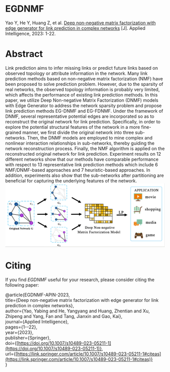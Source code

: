 # EGDNMF
Yao Y, He Y, Huang Z, et al. [Deep non-negative matrix factorization with edge generator for link prediction in complex networks](https://link.springer.com/article/10.1007/s10489-023-05211-1#citeas) [J]. Applied Intelligence, 2023: 1-22.
# Abstract
Link prediction aims to infer missing links or predict future links based on observed topology or attribute information in the network. Many link prediction methods based on non-negative matrix factorization (NMF) have been proposed to solve prediction problem. However, due to the sparsity of real networks, the observed topology information is probably very limited, which affects the performance of existing link prediction methods. In this paper, we utilize Deep Non-negative Matrix Factorization (DNMF) models with Edge Generator to address the network sparsity problem and propose link prediction methods EG-DNMF and EG-FDNMF. Under the framework of DNMF, several representative potential edges are incorporated so as to reconstruct the original network for link prediction. Specifically, in order to explore the potential structural features of the network in a more fine-grained manner, we first divide the original network into three sub-networks. Then, the DNMF models are employed to mine complex and nonlinear interaction relationships in sub-networks, thereby guiding the network reconstruction process. Finally, the NMF algorithm is applied on the reconstructed original network for link prediction. Experiment results on 12 different networks show that our methods have comparable performance with respect to 13 representative link prediction methods which include 6 NMF/DNMF-based approaches and 7 heuristic-based approaches. In addition, experiments also show that the sub-networks after partitioning are beneficial for capturing the underlying features of the network.  
![EGDNMF](https://github.com/hyy177/EGDNMF/blob/main/EGDNMF.jpg)
# Citing
If you find _EGDNMF_ useful for your research, please consider citing the following paper:  
  
@article{EGDNMF-APIN-2023,  
  title={Deep non-negative matrix factorization with edge generator for link prediction in complex networks},  
  author={Yao, Yabing and He, Yangyang and Huang, Zhentian and Xu, Zhipeng and Yang, Fan and Tang, Jianxin and Gao, Kai},  
  journal={Applied Intelligence},  
  pages={1--22},  
  year={2023},  
  publisher={Springer},  
  doi={[https://doi.org/10.1007/s10489-023-05211-1](https://doi.org/10.1007/s10489-023-05211-1)},  
  url={[https://link.springer.com/article/10.1007/s10489-023-05211-1#citeas](https://link.springer.com/article/10.1007/s10489-023-05211-1#citeas)}  
}
